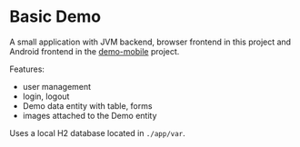 # Basic Demo

A small application with JVM backend, browser frontend in this project and
Android frontend in the [demo-mobile](../demo-mobile) project.

Features:

- user management
- login, logout
- Demo data entity with table, forms
- images attached to the Demo entity

Uses a local H2 database located in `./app/var`.